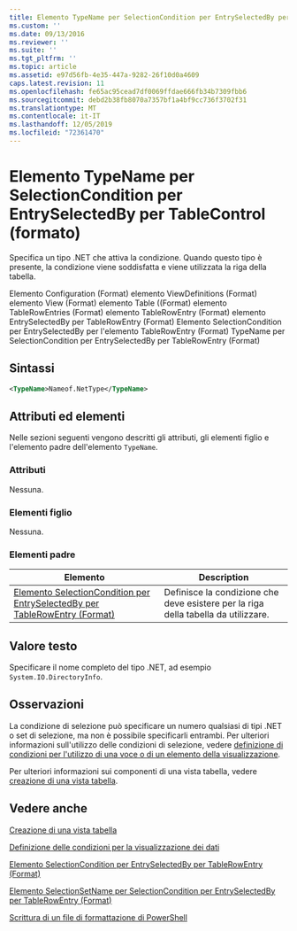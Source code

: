 ```yaml
---
title: Elemento TypeName per SelectionCondition per EntrySelectedBy per Table ((Format) | Microsoft Docs
ms.custom: ''
ms.date: 09/13/2016
ms.reviewer: ''
ms.suite: ''
ms.tgt_pltfrm: ''
ms.topic: article
ms.assetid: e97d56fb-4e35-447a-9282-26f10d0a4609
caps.latest.revision: 11
ms.openlocfilehash: fe65ac95cead7df0069ffdae666fb34b7309fbb6
ms.sourcegitcommit: debd2b38fb8070a7357bf1a4bf9cc736f3702f31
ms.translationtype: MT
ms.contentlocale: it-IT
ms.lasthandoff: 12/05/2019
ms.locfileid: "72361470"
---
```

# <a name="typename-element-for-selectioncondition-for-entryselectedby-for-tablecontrol-format"></a>Elemento TypeName per SelectionCondition per EntrySelectedBy per TableControl (formato)

Specifica un tipo .NET che attiva la condizione. Quando questo tipo è presente, la condizione viene soddisfatta e viene utilizzata la riga della tabella.

Elemento Configuration (Format) elemento ViewDefinitions (Format) elemento View (Format) elemento Table ((Format) elemento TableRowEntries (Format) elemento TableRowEntry (Format) elemento EntrySelectedBy per TableRowEntry (Format) Elemento SelectionCondition per EntrySelectedBy per l'elemento TableRowEntry (Format) TypeName per SelectionCondition per EntrySelectedBy per TableRowEntry (Format)

## <a name="syntax"></a>Sintassi

```xml
<TypeName>Nameof.NetType</TypeName>
```

## <a name="attributes-and-elements"></a>Attributi ed elementi

Nelle sezioni seguenti vengono descritti gli attributi, gli elementi figlio e l'elemento padre dell'elemento `TypeName`.

### <a name="attributes"></a>Attributi

Nessuna.

### <a name="child-elements"></a>Elementi figlio

Nessuna.

### <a name="parent-elements"></a>Elementi padre

|Elemento|Description|
|-------------|-----------------|
|[Elemento SelectionCondition per EntrySelectedBy per TableRowEntry (Format)](./selectioncondition-element-for-entryselectedby-for-tablecontrol-format.md)|Definisce la condizione che deve esistere per la riga della tabella da utilizzare.|

## <a name="text-value"></a>Valore testo

Specificare il nome completo del tipo .NET, ad esempio `System.IO.DirectoryInfo`.

## <a name="remarks"></a>Osservazioni

La condizione di selezione può specificare un numero qualsiasi di tipi .NET o set di selezione, ma non è possibile specificarli entrambi. Per ulteriori informazioni sull'utilizzo delle condizioni di selezione, vedere [definizione di condizioni per l'utilizzo di una voce o di un elemento della visualizzazione](./defining-conditions-for-displaying-data.md).

Per ulteriori informazioni sui componenti di una vista tabella, vedere [creazione di una vista tabella](./creating-a-table-view.md).

## <a name="see-also"></a>Vedere anche

[Creazione di una vista tabella](./creating-a-table-view.md)

[Definizione delle condizioni per la visualizzazione dei dati](./defining-conditions-for-displaying-data.md)

[Elemento SelectionCondition per EntrySelectedBy per TableRowEntry (Format)](./selectioncondition-element-for-entryselectedby-for-tablecontrol-format.md)

[Elemento SelectionSetName per SelectionCondition per EntrySelectedBy per TableRowEntry (Format)](./selectionsetname-element-for-selectioncondition-for-entryselectedby-for-tablecontrol-format.md)

[Scrittura di un file di formattazione di PowerShell](./writing-a-powershell-formatting-file.md)
